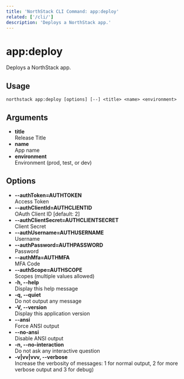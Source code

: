 ```yaml
---
title: 'NorthStack CLI Command: app:deploy'
related: ['/cli/']
description: 'Deploys a NorthStack app.'
---
```


# app:deploy

Deploys a NorthStack app.

## Usage

`northstack app:deploy [options] [--] <title> <name> <environment>`

## Arguments

-   **title**  
    Release Title
-   **name**  
    App name
-   **environment**  
    Environment (prod, test, or dev)

## Options

-   **--authToken=AUTHTOKEN**  
    Access Token
-   **--authClientId=AUTHCLIENTID**  
    OAuth Client ID [default: 2]
-   **--authClientSecret=AUTHCLIENTSECRET**  
    Client Secret
-   **--authUsername=AUTHUSERNAME**  
    Username
-   **--authPassword=AUTHPASSWORD**  
    Password
-   **--authMfa=AUTHMFA**  
    MFA Code
-   **--authScope=AUTHSCOPE**  
    Scopes (multiple values allowed)
-   **-h, --help**  
    Display this help message
-   **-q, --quiet**  
    Do not output any message
-   **-V, --version**  
    Display this application version
-   **--ansi**  
    Force ANSI output
-   **--no-ansi**  
    Disable ANSI output
-   **-n, --no-interaction**  
    Do not ask any interactive question
-   **-v|vv|vvv, --verbose**  
    Increase the verbosity of messages: 1 for normal output, 2 for more verbose output and 3 for debug)
